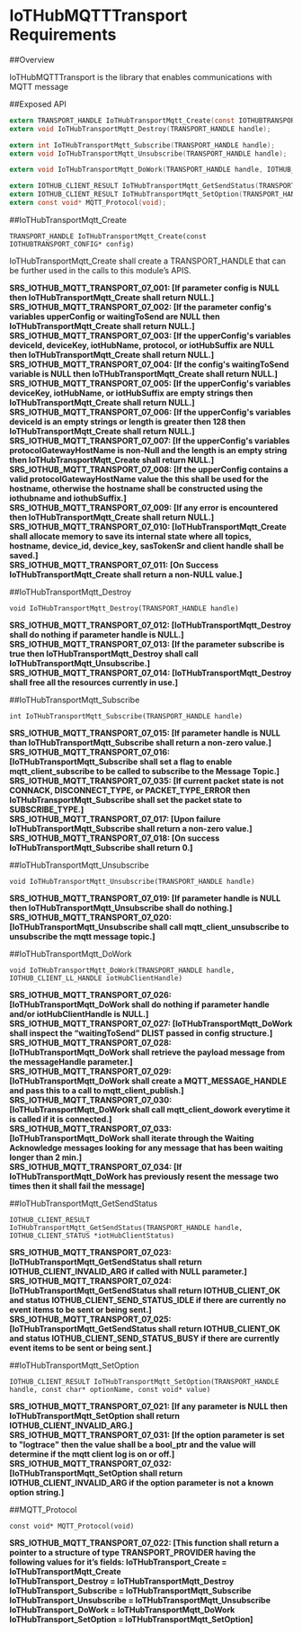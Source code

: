 # IoTHubMQTTTransport Requirements

##Overview

IoTHubMQTTTransport is the library that enables communications with MQTT message

##Exposed API

```C
extern TRANSPORT_HANDLE IoTHubTransportMqtt_Create(const IOTHUBTRANSPORT_CONFIG* config);
extern void IoTHubTransportMqtt_Destroy(TRANSPORT_HANDLE handle);

extern int IoTHubTransportMqtt_Subscribe(TRANSPORT_HANDLE handle);
extern void IoTHubTransportMqtt_Unsubscribe(TRANSPORT_HANDLE handle);

extern void IoTHubTransportMqtt_DoWork(TRANSPORT_HANDLE handle, IOTHUB_CLIENT_LL_HANDLE iotHubClientHandle);

extern IOTHUB_CLIENT_RESULT IoTHubTransportMqtt_GetSendStatus(TRANSPORT_HANDLE handle, IOTHUB_CLIENT_STATUS *iotHubClientStatus);
extern IOTHUB_CLIENT_RESULT IoTHubTransportMqtt_SetOption(TRANSPORT_HANDLE handle, const char* optionName, const void* value);
extern const void* MQTT_Protocol(void);
```

##IoTHubTransportMqtt_Create
```
TRANSPORT_HANDLE IoTHubTransportMqtt_Create(const IOTHUBTRANSPORT_CONFIG* config)
```
IoTHubTransportMqtt_Create shall create a TRANSPORT_HANDLE that can be further used in the calls to this module’s APIS.  

**SRS_IOTHUB_MQTT_TRANSPORT_07_001: [**If parameter config is NULL then IoTHubTransportMqtt_Create shall return NULL.**]**  
**SRS_IOTHUB_MQTT_TRANSPORT_07_002: [**If the parameter config's variables upperConfig or waitingToSend are NULL then IoTHubTransportMqtt_Create shall return NULL.**]**  
**SRS_IOTHUB_MQTT_TRANSPORT_07_003: [**If the upperConfig's variables deviceId, deviceKey, iotHubName, protocol, or iotHubSuffix are NULL then IoTHubTransportMqtt_Create shall return NULL.**]**  
**SRS_IOTHUB_MQTT_TRANSPORT_07_004: [**If the config's waitingToSend variable is NULL then IoTHubTransportMqtt_Create shall return NULL.**]**  
**SRS_IOTHUB_MQTT_TRANSPORT_07_005: [**If the upperConfig's variables deviceKey, iotHubName, or iotHubSuffix are empty strings then IoTHubTransportMqtt_Create shall return NULL.**]**  
**SRS_IOTHUB_MQTT_TRANSPORT_07_006: [**If the upperConfig's variables deviceId is an empty strings or length is greater then 128 then IoTHubTransportMqtt_Create shall return NULL.**]**  
**SRS_IOTHUB_MQTT_TRANSPORT_07_007: [**If the upperConfig's variables protocolGatewayHostName is non-Null and the length is an empty string then IoTHubTransportMqtt_Create shall return NULL.**]**  
**SRS_IOTHUB_MQTT_TRANSPORT_07_008: [**If the upperConfig contains a valid protocolGatewayHostName value the this shall be used for the hostname, otherwise the hostname shall be constructed using the iothubname and iothubSuffix.**]**  
**SRS_IOTHUB_MQTT_TRANSPORT_07_009: [**If any error is encountered then IoTHubTransportMqtt_Create shall return NULL.**]**  
**SRS_IOTHUB_MQTT_TRANSPORT_07_010: [**IoTHubTransportMqtt_Create shall allocate memory to save its internal state where all topics, hostname, device_id, device_key, sasTokenSr and client handle shall be saved.**]**  
**SRS_IOTHUB_MQTT_TRANSPORT_07_011: [**On Success IoTHubTransportMqtt_Create shall return a non-NULL value.**]**  

##IoTHubTransportMqtt_Destroy
```
void IoTHubTransportMqtt_Destroy(TRANSPORT_HANDLE handle)
```
**SRS_IOTHUB_MQTT_TRANSPORT_07_012: [**IoTHubTransportMqtt_Destroy shall do nothing if parameter handle is NULL.**]**  
**SRS_IOTHUB_MQTT_TRANSPORT_07_013: [**If the parameter subscribe is true then IoTHubTransportMqtt_Destroy shall call IoTHubTransportMqtt_Unsubscribe.**]**  
**SRS_IOTHUB_MQTT_TRANSPORT_07_014: [**IoTHubTransportMqtt_Destroy shall free all the resources currently in use.**]**  

##IoTHubTransportMqtt_Subscribe
```
int IoTHubTransportMqtt_Subscribe(TRANSPORT_HANDLE handle)
```
**SRS_IOTHUB_MQTT_TRANSPORT_07_015: [**If parameter handle is NULL than IoTHubTransportMqtt_Subscribe shall return a non-zero value.**]**  
**SRS_IOTHUB_MQTT_TRANSPORT_07_016: [**IoTHubTransportMqtt_Subscribe shall set a flag to enable mqtt_client_subscribe to be called to subscribe to the Message Topic.**]**
**SRS_IOTHUB_MQTT_TRANSPORT_07_035: [**If current packet state is not CONNACK, DISCONNECT_TYPE, or PACKET_TYPE_ERROR then IoTHubTransportMqtt_Subscribe shall set the packet state to SUBSCRIBE_TYPE.**]**   
**SRS_IOTHUB_MQTT_TRANSPORT_07_017: [**Upon failure IoTHubTransportMqtt_Subscribe shall return a non-zero value.**]**    
**SRS_IOTHUB_MQTT_TRANSPORT_07_018: [**On success IoTHubTransportMqtt_Subscribe shall return 0.**]**  

##IoTHubTransportMqtt_Unsubscribe
```
void IoTHubTransportMqtt_Unsubscribe(TRANSPORT_HANDLE handle)
```
**SRS_IOTHUB_MQTT_TRANSPORT_07_019: [**If parameter handle is NULL then IoTHubTransportMqtt_Unsubscribe shall do nothing.**]**  
**SRS_IOTHUB_MQTT_TRANSPORT_07_020: [**IoTHubTransportMqtt_Unsubscribe shall call mqtt_client_unsubscribe to unsubscribe the mqtt message topic.**]**  

##IoTHubTransportMqtt_DoWork
```
void IoTHubTransportMqtt_DoWork(TRANSPORT_HANDLE handle, IOTHUB_CLIENT_LL_HANDLE iotHubClientHandle)
```
**SRS_IOTHUB_MQTT_TRANSPORT_07_026: [**IoTHubTransportMqtt_DoWork shall do nothing if parameter handle and/or iotHubClientHandle is NULL.**]**  
**SRS_IOTHUB_MQTT_TRANSPORT_07_027: [**IoTHubTransportMqtt_DoWork shall inspect the “waitingToSend” DLIST passed in config structure.**]**  
**SRS_IOTHUB_MQTT_TRANSPORT_07_028: [**IoTHubTransportMqtt_DoWork shall retrieve the payload message from the messageHandle parameter.**]**  
**SRS_IOTHUB_MQTT_TRANSPORT_07_029: [**IoTHubTransportMqtt_DoWork shall create a MQTT_MESSAGE_HANDLE and pass this to a call to  mqtt_client_publish.**]**  
**SRS_IOTHUB_MQTT_TRANSPORT_07_030: [**IoTHubTransportMqtt_DoWork shall call mqtt_client_dowork everytime it is called if it is connected.**]**  
**SRS_IOTHUB_MQTT_TRANSPORT_07_033: [**IoTHubTransportMqtt_DoWork shall iterate through the Waiting Acknowledge messages looking for any message that has been waiting longer than 2 min.**]**  
**SRS_IOTHUB_MQTT_TRANSPORT_07_034: [**If IoTHubTransportMqtt_DoWork has previously resent the message two times then it shall fail the message**]**  

##IoTHubTransportMqtt_GetSendStatus
```
IOTHUB_CLIENT_RESULT IoTHubTransportMqtt_GetSendStatus(TRANSPORT_HANDLE handle, IOTHUB_CLIENT_STATUS *iotHubClientStatus)
```
**SRS_IOTHUB_MQTT_TRANSPORT_07_023: [**IoTHubTransportMqtt_GetSendStatus shall return IOTHUB_CLIENT_INVALID_ARG if called with NULL parameter.**]**  
**SRS_IOTHUB_MQTT_TRANSPORT_07_024: [**IoTHubTransportMqtt_GetSendStatus shall return IOTHUB_CLIENT_OK and status IOTHUB_CLIENT_SEND_STATUS_IDLE if there are currently no event items to be sent or being sent.**]**   
**SRS_IOTHUB_MQTT_TRANSPORT_07_025: [**IoTHubTransportMqtt_GetSendStatus shall return IOTHUB_CLIENT_OK and status IOTHUB_CLIENT_SEND_STATUS_BUSY if there are currently event items to be sent or being sent.**]**  

##IoTHubTransportMqtt_SetOption
```
IOTHUB_CLIENT_RESULT IoTHubTransportMqtt_SetOption(TRANSPORT_HANDLE handle, const char* optionName, const void* value)
```
**SRS_IOTHUB_MQTT_TRANSPORT_07_021: [**If any parameter is NULL then IoTHubTransportMqtt_SetOption shall return IOTHUB_CLIENT_INVALID_ARG.**]**
**SRS_IOTHUB_MQTT_TRANSPORT_07_031: [**If the option parameter is set to "logtrace" then the value shall be a bool_ptr and the value will determine if the mqtt client log is on or off.**]**   
**SRS_IOTHUB_MQTT_TRANSPORT_07_032: [**IoTHubTransportMqtt_SetOption shall return IOTHUB_CLIENT_INVALID_ARG if the option parameter is not a known option string.**]**   

##MQTT_Protocol
```
const void* MQTT_Protocol(void)
```
**SRS_IOTHUB_MQTT_TRANSPORT_07_022: [**This function shall return a pointer to a structure of type TRANSPORT_PROVIDER having the following values for it’s fields: 
IoTHubTransport_Create = IoTHubTransportMqtt_Create  
IoTHubTransport_Destroy = IoTHubTransportMqtt_Destroy  
IoTHubTransport_Subscribe = IoTHubTransportMqtt_Subscribe  
IoTHubTransport_Unsubscribe = IoTHubTransportMqtt_Unsubscribe  
IoTHubTransport_DoWork = IoTHubTransportMqtt_DoWork  
IoTHubTransport_SetOption = IoTHubTransportMqtt_SetOption**]**
